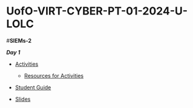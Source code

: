 # UofO-VIRT-CYBER-PT-01-2024-U-LOLC


#**SIEMs-2**

**_Day 1_**

- [Activities](https://git.bootcampcontent.com/University-of-Oregon/UofO-VIRT-CYBER-PT-01-2024-U-LOLC/-/tree/main/20-SIEMs-2/1/activities?ref_type=heads)
    - [Resources for Activities](https://git.bootcampcontent.com/University-of-Oregon/UofO-VIRT-CYBER-PT-01-2024-U-LOLC/-/tree/main/20-SIEMs-2/1/resources?ref_type=heads)

- [Student Guide](https://git.bootcampcontent.com/University-of-Oregon/UofO-VIRT-CYBER-PT-01-2024-U-LOLC/-/blob/main/20-SIEMs-2/1/studentguide.md?ref_type=heads)

- [Slides](https://docs.google.com/presentation/d/1c3GHz3w_texfTZBhD06cYt3tavzhCBgr9v2r49GpnbY/)
